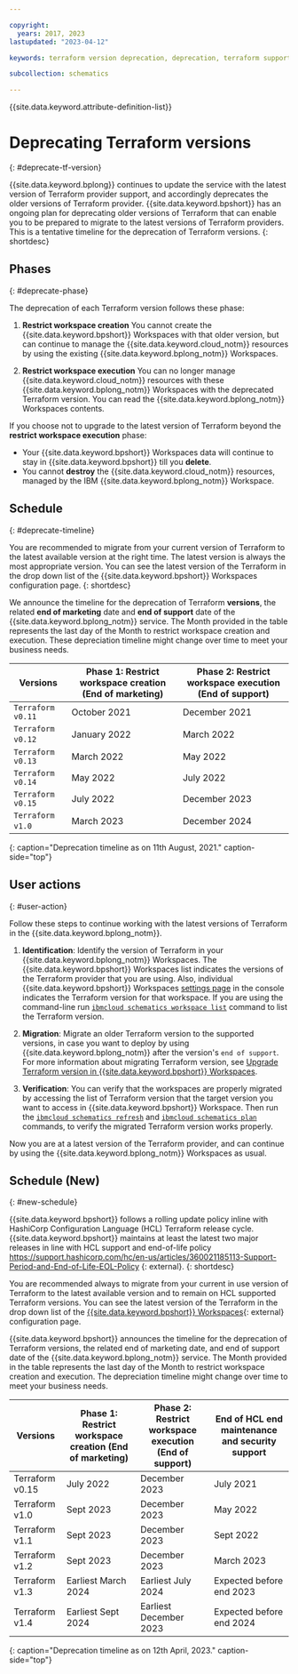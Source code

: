 ```yaml
---

copyright:
  years: 2017, 2023
lastupdated: "2023-04-12"

keywords: terraform version deprecation, deprecation, terraform support schematics

subcollection: schematics

---
```


{{site.data.keyword.attribute-definition-list}}

# Deprecating Terraform versions 
{: #deprecate-tf-version}

{{site.data.keyword.bplong}} continues to update the service with the latest version of Terraform provider support, and accordingly deprecates the older versions of Terraform provider. {{site.data.keyword.bpshort}} has an ongoing plan for deprecating older versions of Terraform that can enable you to be prepared to migrate to the latest versions of Terraform providers. This is a tentative timeline for the deprecation of Terraform versions.
{: shortdesc}

## Phases
{: #deprecate-phase}

The deprecation of each Terraform version follows these phase:
1. **Restrict workspace creation** You cannot create the {{site.data.keyword.bpshort}} Workspaces with that older version, but can continue to manage the {{site.data.keyword.cloud_notm}} resources by using the existing {{site.data.keyword.bplong_notm}} Workspaces.

2. **Restrict workspace execution** You can no longer manage {{site.data.keyword.cloud_notm}} resources with these {{site.data.keyword.bplong_notm}} Workspaces with the deprecated Terraform version. You can read the {{site.data.keyword.bplong_notm}} Workspaces contents.

If you choose not to upgrade to the latest version of Terraform beyond the **restrict workspace execution** phase:
- Your {{site.data.keyword.bpshort}} Workspaces data will continue to stay in {{site.data.keyword.bpshort}} till you **delete**.
- You cannot **destroy** the {{site.data.keyword.cloud_notm}} resources, managed by the IBM {{site.data.keyword.bplong_notm}} Workspace.

## Schedule
{: #deprecate-timeline} 

You are recommended to migrate from your current version of Terraform to the latest available version at the right time. The latest version is always the most appropriate version. You can see the latest version of the Terraform in the drop down list of the {{site.data.keyword.bpshort}} Workspaces configuration page.
{: shortdesc}

We announce the timeline for the deprecation of Terraform **versions**, the related **end of marketing** date and **end of support** date of the {{site.data.keyword.bplong_notm}} service. The Month provided in the table represents the last day of the Month to restrict workspace creation and execution. These depreciation timeline might change over time to meet your business needs. 


| Versions | Phase 1: Restrict workspace creation (End of marketing) | Phase 2: Restrict workspace execution (End of support)|
| ----- | ------ | ----- |
| `Terraform v0.11` | October 2021 | December 2021 |
| `Terraform v0.12` | January 2022 | March 2022 |
| `Terraform v0.13` | March 2022 | May 2022 |
| `Terraform v0.14` | May 2022 | July 2022 |
| `Terraform v0.15` | July 2022 | December 2023 |
| `Terraform v1.0`  | March 2023 | December 2024 |
{: caption="Deprecation timeline as on 11th August, 2021." caption-side="top"}


## User actions
{: #user-action}

Follow these steps to continue working with the latest versions of Terraform in the {{site.data.keyword.bplong_notm}}.

1. **Identification**: Identify the version of Terraform in your {{site.data.keyword.bplong_notm}} Workspaces. The {{site.data.keyword.bpshort}} Workspaces list indicates the versions of the Terraform provider that you are using. Also, individual {{site.data.keyword.bpshort}} Workspaces [settings page](/docs/schematics?topic=schematics-workspace-setup#import-template) in the console indicates the Terraform version for that workspace. If you are using the command-line run [`ibmcloud schematics workspace list`](/docs/schematics?topic=schematics-schematics-cli-reference#schematics-workspace-list) command to list the Terraform version.

2. **Migration**: Migrate an older Terraform version to the supported versions, in case you want to deploy by using {{site.data.keyword.bplong_notm}} after the version's `end of support`. For more information about migrating Terraform version, see [Upgrade Terraform version in {{site.data.keyword.bpshort}} Workspaces](/docs/schematics?topic=schematics-migrating-terraform-version#migrate-steps12).

3. **Verification**: You can verify that the workspaces are properly migrated by accessing the list of Terraform version that the target version you want to access in {{site.data.keyword.bpshort}} Workspace. Then run the [`ibmcloud schematics refresh`](/docs/schematics?topic=schematics-schematics-cli-reference#schematics-refresh) and [`ibmcloud schematics plan`](/docs/schematics?topic=schematics-schematics-cli-reference#schematics-plan) commands, to verify the migrated Terraform version works properly.

Now you are at a latest version of the Terraform provider, and can continue by using the {{site.data.keyword.bplong_notm}} Workspaces as usual.

</staging>

## Schedule (New)
{: #new-schedule}

{{site.data.keyword.bpshort}} follows a rolling update policy inline with HashiCorp Configuration Language (HCL) Terraform release cycle. {{site.data.keyword.bpshort}} maintains at least the latest two major releases in line with HCL support and end-of-life policy https://support.hashicorp.com/hc/en-us/articles/360021185113-Support-Period-and-End-of-Life-EOL-Policy {: external}.
{: shortdesc}

You are recommended always to migrate from your current in use version of Terraform to the latest available version and to remain on HCL supported Terraform versions. You can see the latest version of the Terraform in the drop down list of the [{{site.data.keyword.bpshort}} Workspaces](https://cloud.ibm.com/schematics/workspaces/create){: external} configuration page. 

{{site.data.keyword.bpshort}} announces the timeline for the deprecation of Terraform versions, the related end of marketing date, and end of support date of the {{site.data.keyword.bplong_notm}} service. The Month provided in the table represents the last day of the Month to restrict workspace creation and execution. The depreciation timeline might change over time to meet your business needs.

|Versions | Phase 1: Restrict workspace creation (End of marketing)|    Phase 2: Restrict workspace execution (End of support)|      End of HCL end maintenance and security support|
| -- | -- | --| --|
| Terraform v0.15 | July 2022  |	December 2023	|	July 2021 |
| Terraform v1.0 |	Sept 2023 |   December 2023	|	May 2022 |
| Terraform v1.1 |  Sept 2023	|	  December 2023	|	Sept 2022 |
| Terraform v1.2 |  Sept 2023	|	  December 2023	|	March 2023 |
| Terraform v1.3 |  Earliest March 2024	|  Earliest	July 2024	|	Expected before end 2023 |
| Terraform v1.4 |	Earliest Sept 2024  |  Earliest December 2023 |	Expected before end 2024 |
{: caption="Deprecation timeline as on 12th April, 2023." caption-side="top"}

</staging>
